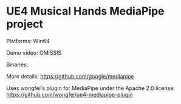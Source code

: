 # UE4 Musical Hands MediaPipe project

Platforms: Win64

Demo video: OMISSIS

Binaries: 

More details: https://github.com/google/mediapipe

Uses wongfei's plugin for MediaPipe under the Apache 2.0 license: https://github.com/wongfei/ue4-mediapipe-plugin